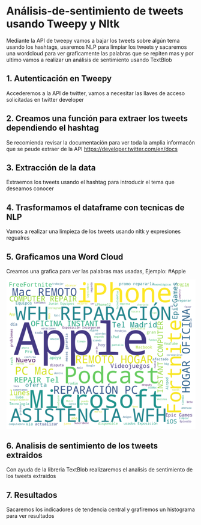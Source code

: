 # Análisis-de-sentimiento de tweets usando Tweepy y Nltk
Mediante la API de tweepy vamos a bajar los tweets sobre algún tema usando los hashtags, usaremos NLP para limpiar los tweets y sacaremos una  wordcloud para ver graficamente las palabras que se repiten mas y por ultimo vamos a realizar un análisis de sentimiento usando TextBlob

## 1. Autenticación en Tweepy
Accederemos a la API de twitter, vamos a necesitar las llaves de acceso solicitadas en twitter developer

## 2. Creamos una función para extraer los tweets dependiendo el hashtag
Se recomienda revisar la documentación para ver toda la amplia informacón que se peude extraer de la API https://developer.twitter.com/en/docs

## 3. Extracción de la data
Extraemos los tweets usando el hashtag para introducir el tema que deseamos conocer

## 4. Trasformamos el dataframe con tecnicas de NLP
Vamos a realizar una limpieza de los tweets usando nltk y expresiones regualres

## 5. Graficamos una Word Cloud
Creamos una grafica para ver las palabras mas usadas, Ejemplo: #Apple

![alt text](https://github.com/deoa17/Analisis-de-sentimeinto/blob/master/WordCloud.png)

## 6. Analisis de sentimiento de los tweets extraidos
Con ayuda de la libreria TextBlob realizaremos el analisis de sentimiento de los tweets extraidos

## 7. Resultados
Sacaremos los indicadores de tendencia central y grafiremos un histograma para ver resultados
